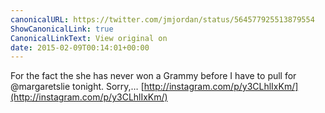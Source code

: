 ```yaml
---
canonicalURL: https://twitter.com/jmjordan/status/564577925513879554
ShowCanonicalLink: true
CanonicalLinkText: View original on
date: 2015-02-09T00:14:01+00:00
---
```

For the fact the she has never won a Grammy before I have to pull for @margaretslie tonight. Sorry,… [http://instagram.com/p/y3CLhlIxKm/](http://instagram.com/p/y3CLhlIxKm/)